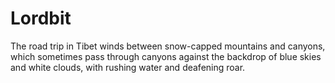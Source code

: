 # Lordbit
The road trip in Tibet winds between snow-capped mountains and canyons, which sometimes pass through canyons against the backdrop of blue skies and white clouds, with rushing water and deafening roar.
